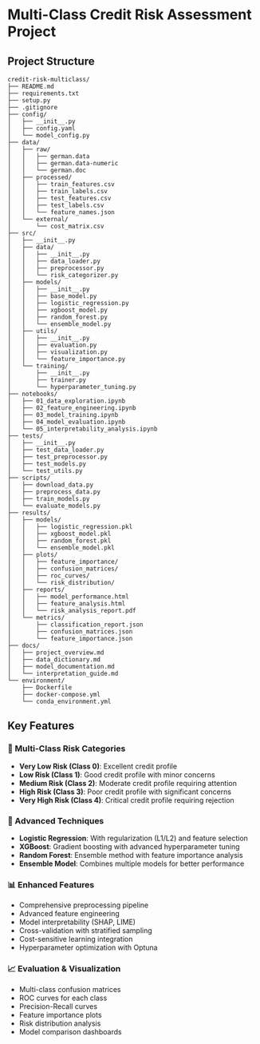 # Multi-Class Credit Risk Assessment Project

## Project Structure

```
credit-risk-multiclass/
├── README.md
├── requirements.txt
├── setup.py
├── .gitignore
├── config/
│   ├── __init__.py
│   ├── config.yaml
│   └── model_config.py
├── data/
│   ├── raw/
│   │   ├── german.data
│   │   ├── german.data-numeric
│   │   └── german.doc
│   ├── processed/
│   │   ├── train_features.csv
│   │   ├── train_labels.csv
│   │   ├── test_features.csv
│   │   ├── test_labels.csv
│   │   └── feature_names.json
│   └── external/
│       └── cost_matrix.csv
├── src/
│   ├── __init__.py
│   ├── data/
│   │   ├── __init__.py
│   │   ├── data_loader.py
│   │   ├── preprocessor.py
│   │   └── risk_categorizer.py
│   ├── models/
│   │   ├── __init__.py
│   │   ├── base_model.py
│   │   ├── logistic_regression.py
│   │   ├── xgboost_model.py
│   │   ├── random_forest.py
│   │   └── ensemble_model.py
│   ├── utils/
│   │   ├── __init__.py
│   │   ├── evaluation.py
│   │   ├── visualization.py
│   │   └── feature_importance.py
│   └── training/
│       ├── __init__.py
│       ├── trainer.py
│       └── hyperparameter_tuning.py
├── notebooks/
│   ├── 01_data_exploration.ipynb
│   ├── 02_feature_engineering.ipynb
│   ├── 03_model_training.ipynb
│   ├── 04_model_evaluation.ipynb
│   └── 05_interpretability_analysis.ipynb
├── tests/
│   ├── __init__.py
│   ├── test_data_loader.py
│   ├── test_preprocessor.py
│   ├── test_models.py
│   └── test_utils.py
├── scripts/
│   ├── download_data.py
│   ├── preprocess_data.py
│   ├── train_models.py
│   └── evaluate_models.py
├── results/
│   ├── models/
│   │   ├── logistic_regression.pkl
│   │   ├── xgboost_model.pkl
│   │   ├── random_forest.pkl
│   │   └── ensemble_model.pkl
│   ├── plots/
│   │   ├── feature_importance/
│   │   ├── confusion_matrices/
│   │   ├── roc_curves/
│   │   └── risk_distribution/
│   ├── reports/
│   │   ├── model_performance.html
│   │   ├── feature_analysis.html
│   │   └── risk_analysis_report.pdf
│   └── metrics/
│       ├── classification_report.json
│       ├── confusion_matrices.json
│       └── feature_importance.json
├── docs/
│   ├── project_overview.md
│   ├── data_dictionary.md
│   ├── model_documentation.md
│   └── interpretation_guide.md
└── environment/
    ├── Dockerfile
    ├── docker-compose.yml
    └── conda_environment.yml
```

## Key Features

### 🎯 Multi-Class Risk Categories
- **Very Low Risk (Class 0)**: Excellent credit profile
- **Low Risk (Class 1)**: Good credit profile with minor concerns
- **Medium Risk (Class 2)**: Moderate credit profile requiring attention
- **High Risk (Class 3)**: Poor credit profile with significant concerns
- **Very High Risk (Class 4)**: Critical credit profile requiring rejection

### 🔧 Advanced Techniques
- **Logistic Regression**: With regularization (L1/L2) and feature selection
- **XGBoost**: Gradient boosting with advanced hyperparameter tuning
- **Random Forest**: Ensemble method with feature importance analysis
- **Ensemble Model**: Combines multiple models for better performance

### 📊 Enhanced Features
- Comprehensive preprocessing pipeline
- Advanced feature engineering
- Model interpretability (SHAP, LIME)
- Cross-validation with stratified sampling
- Cost-sensitive learning integration
- Hyperparameter optimization with Optuna

### 📈 Evaluation & Visualization
- Multi-class confusion matrices
- ROC curves for each class
- Precision-Recall curves
- Feature importance plots
- Risk distribution analysis
- Model comparison dashboards